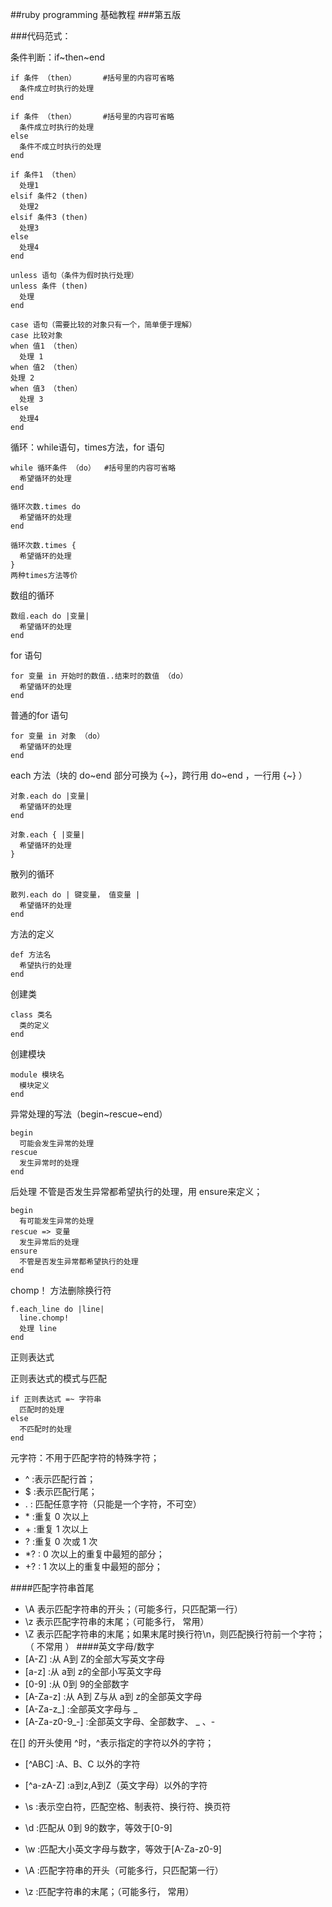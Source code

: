 ##ruby programming 基础教程
###第五版

###代码范式：

条件判断：if~then~end
```
if 条件 （then）      #括号里的内容可省略
  条件成立时执行的处理
end
```
```
if 条件 （then）      #括号里的内容可省略
  条件成立时执行的处理
else
  条件不成立时执行的处理
end
```
```
if 条件1 （then）
  处理1
elsif 条件2 (then)
  处理2
elsif 条件3 (then)
  处理3
else
  处理4
end
```

```
unless 语句（条件为假时执行处理）
unless 条件 (then)
  处理
end
```

```
case 语句（需要比较的对象只有一个，简单便于理解）
case 比较对象
when 值1 （then）
  处理 1
when 值2 （then）
处理 2
when 值3 （then）
  处理 3
else
  处理4
end
```



循环：while语句，times方法，for 语句
```
while 循环条件 （do）  #括号里的内容可省略
  希望循环的处理
end
```
```
循环次数.times do
  希望循环的处理
end
```
```
循环次数.times {
  希望循环的处理
}
两种times方法等价
```
数组的循环
```
数组.each do |变量|
  希望循环的处理
end
```
for 语句
```
for 变量 in 开始时的数值..结束时的数值 （do）
  希望循环的处理
end
```
普通的for 语句
```
for 变量 in 对象 （do）
  希望循环的处理
end
```
each 方法（块的 do~end 部分可换为 {~}，跨行用 do~end ，一行用 {~} ）
```
对象.each do |变量|
  希望循环的处理
end
```
```
对象.each { |变量|
  希望循环的处理
}
```
散列的循环
```
散列.each do | 键变量， 值变量 |
  希望循环的处理
end
```

方法的定义
```
def 方法名
  希望执行的处理
end
```
创建类
```
class 类名
  类的定义
end
```
创建模块
```
module 模块名
  模块定义
end
```
异常处理的写法（begin~rescue~end）
```
begin
  可能会发生异常的处理
rescue
  发生异常时的处理
end
```

后处理
不管是否发生异常都希望执行的处理，用 ensure来定义；
```
begin
  有可能发生异常的处理
rescue => 变量
  发生异常后的处理
ensure
  不管是否发生异常都希望执行的处理
end
```

chomp！ 方法删除换行符
```
f.each_line do |line|
  line.chomp!
  处理 line
end
```


正则表达式

正则表达式的模式与匹配
```
if 正则表达式 =~ 字符串
  匹配时的处理
else
  不匹配时的处理
end
```

元字符：不用于匹配字符的特殊字符；
- ^               :表示匹配行首；
- $               :表示匹配行尾；
- .               : 匹配任意字符（只能是一个字符，不可空）
- \*               :重复 0 次以上
- \+               :重复 1 次以上
- ?               :重复 0 次或 1 次
- \*?              : 0 次以上的重复中最短的部分；
- +?              : 1 次以上的重复中最短的部分；

####匹配字符串首尾
- \A 表示匹配字符串的开头；（可能多行，只匹配第一行）
- \z 表示匹配字符串的末尾；（可能多行， 常用）
- \Z 表示匹配字符串的末尾；如果末尾时换行符\n，则匹配换行符前一个字符；（ 不常用 ）
####英文字母/数字
- [A-Z]           :从 A到 Z的全部大写英文字母
- [a-z]           :从 a到 z的全部小写英文字母
- [0-9]           :从 0到 9的全部数字
- [A-Za-z]        :从 A到 Z与从 a到 z的全部英文字母
- [A-Za-z_]       :全部英文字母与 _
- [A-Za-z0-9_-]   :全部英文字母、全部数字、 _ 、-

在[] 的开头使用 ^时，^表示指定的字符以外的字符；
- [^ABC]          :A、B、C 以外的字符
- [^a-zA-Z]       :a到z,A到Z（英文字母）以外的字符

- \s              :表示空白符，匹配空格、制表符、换行符、换页符
- \d              :匹配从 0到 9的数字，等效于[0-9]
- \w              :匹配大小英文字母与数字，等效于[A-Za-z0-9]
- \A              :匹配字符串的开头（可能多行，只匹配第一行）
- \z              :匹配字符串的末尾；（可能多行， 常用）
